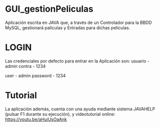 # GUI_gestionPeliculas
Aplicación escrita en JAVA que, a través de un Controlador para la BBDD MySQL, gestionará palículas y Entradas para dichas películas.
# LOGIN
Las credenciales por defecto para entrar en la Aplicación son:
usuario - admin
contra - 1234

user - admin
password - 1234
# Tutorial
La aplicación además, cuenta con una ayuda mediante sistema JAVAHELP (pulsar F1 durante su ejecución), y videotutorial online:
https://youtu.be/aHuiUsOaAnk
